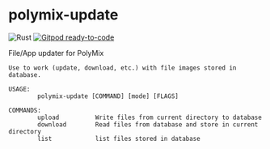 # polymix-update
![Rust](https://github.com/SpeedSX/polymix-update/workflows/Rust/badge.svg?branch=main)
[![Gitpod ready-to-code](https://img.shields.io/badge/Gitpod-ready--to--code-blue?logo=gitpod)](https://gitpod.io/#https://github.com/SpeedSX/polymix-update)

File/App updater for PolyMix

```
Use to work (update, download, etc.) with file images stored in database.

USAGE:
        polymix-update [COMMAND] [mode] [FLAGS]

COMMANDS:
        upload          Write files from current directory to database
        download        Read files from database and store in current directory
        list            list files stored in database
```        
